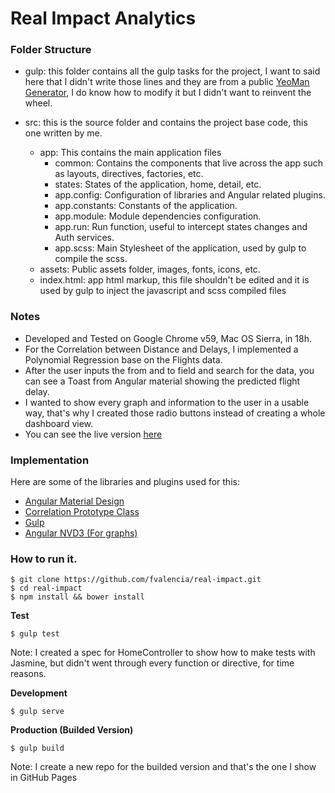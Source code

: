 # Real Impact Analytics

### Folder Structure

* gulp: this folder contains all the gulp tasks for the project, I want to said here that I didn't write those lines and they are from a public [YeoMan Generator][1], I do know how to modify it but I didn't want to reinvent the wheel.

* src:  this is the source folder and contains the project base code, this one written by me.
  * app: This contains the main application files
    * common: Contains the components that live across the app such as layouts, directives, factories, etc.
    * states: States of the application, home, detail, etc.
    * app.config: Configuration of libraries and Angular related plugins.
    * app.constants: Constants of the application.
    * app.module: Module dependencies configuration.
    * app.run: Run function, useful to intercept states changes and Auth services.
    * app.scss: Main Stylesheet of the application, used by gulp to compile the scss.
  * assets: Public assets folder, images, fonts, icons, etc.
  * index.html: app html markup, this file shouldn't be edited and it is used by gulp to inject the javascript and scss compiled files

### Notes

* Developed and Tested on Google Chrome v59, Mac OS Sierra, in 18h.
* For the Correlation between Distance and Delays, I implemented a Polynomial Regression base on the Flights data.
* After the user inputs the from and to field and search for the data, you can see a Toast from Angular material showing the predicted flight delay.
* I wanted to show every graph and information to the user in a usable way, that's why I created those radio buttons instead of creating a whole dashboard view.
* You can see the live version [here][2]

### Implementation
Here are some of the libraries and plugins used for this:

* [Angular Material Design][3]
* [Correlation Prototype Class][4]
* [Gulp][5]
* [Angular NVD3 (For graphs)][6]

### How to run it.  

```
$ git clone https://github.com/fvalencia/real-impact.git
$ cd real-impact
$ npm install && bower install
```

**Test**
```
$ gulp test
```
Note: I created a spec for HomeController to show how to make tests with Jasmine, but didn't went through every function or directive, for time reasons.

**Development**
```
$ gulp serve
```

**Production (Builded Version)**
```
$ gulp build
```
Note: I create a new repo for the builded version and that's the one I show in GitHub Pages

[1]: https://github.com/Swiip/generator-gulp-angular
[2]: https://fvalencia.github.io/real-impact-build/#!/
[3]: https://material.angularjs.org/latest/
[4]: https://codepen.io/RobertMenke/pen/ONvVXq
[5]: https://gulpjs.com/
[6]: http://nvd3.org/
